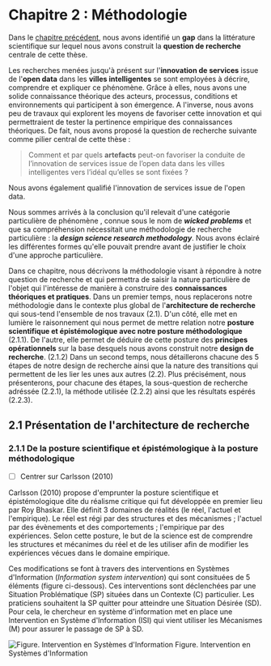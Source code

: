 # Chapitre 2 : Méthodologie

Dans le [chapitre précédent](https://github.com/ArthurSrz/phd_dissertation/blob/master/1_revue_de_litterature), nous avons identifié un **gap** dans la littérature scientifique sur lequel nous avons construit la **question de recherche** centrale de cette thèse. 

Les recherches menées jusqu'à présent sur l'**innovation de services** issue de l'**open data** dans les **villes intelligentes** se sont employées à décrire, comprendre et expliquer ce phénomène. Grâce à elles, nous avons une solide connaissance théorique des acteurs, processus, conditions et environnements qui participent à son émergence. A l'inverse, nous avons peu de travaux qui explorent les moyens de favoriser cette innovation et qui permettraient de tester la pertinence empirique des connaissances théoriques. De fait, nous avons proposé la question de recherche suivante comme pilier central de cette thèse :
> Comment et par quels **artefacts** peut-on favoriser la conduite de l’innovation de services issue de l’open data dans les villes intelligentes vers l’idéal qu’elles se sont fixées ? 

Nous avons également qualifié l'innovation de services issue de l'open data. 

Nous sommes arrivés à la conclusion qu'il relevait d'une catégorie particulière de phénomène , connue sous le nom de _**wicked problems**_ et que sa compréhension nécessitait une méthodologie de recherche particulière : la _**design science research methodology**_. Nous avons éclairé les différentes formes qu'elle pouvait prendre avant de justifier le choix d'une approche particulière. 

Dans ce chapitre, nous décrivons la méthodologie visant à répondre à notre question de recherche et qui permettra de saisir la nature particulière de l'objet qui l'intéresse de manière à construire des **connaissances théoriques et pratiques**. 
Dans un premier temps, nous replacerons notre méthodologie dans le contexte plus global de l'**architecture de recherche** qui sous-tend l'ensemble de nos travaux (2.1). D'un côté, elle met en lumière le raisonnement qui nous permet de mettre relation notre **posture scientifique et épistémologique avec notre posture méthodologique** (2.1.1). De l'autre, elle permet de déduire de cette posture des **principes opérationnels** sur la base desquels nous avons construit notre **design de recherche**. (2.1.2)
Dans un second temps, nous détaillerons chacune des 5 étapes de notre design de recherche ainsi que la nature des transitions qui permettent de les lier les unes aux autres (2.2). Plus précisément, nous présenterons, pour chacune des étapes, la sous-question de recherche adréssée (2.2.1), la méthode utilisée (2.2.2) ainsi que les résultats espérés (2.2.3). 

## 2.1 Présentation de l'architecture de recherche

### 2.1.1 De la posture scientifique et épistémologique à la posture méthodologique

- [ ] Centrer sur Carlsson (2010)

Carlsson (2010) propose d'emprunter la posture scientifique et épistémologique dite du réalisme critique qui fut développée en premier lieu par Roy Bhaskar. Elle définit 3 domaines de réalités (le réel, l'actuel et l'empirique). Le réel est régi par des structures et des mécanismes ; l'actuel par des évènements et des comportements ; l'empirique par des expériences. Selon cette posture, le but de la science est de comprendre les structures et mécanimes du réel et de les utiliser afin de modifier les expériences vécues dans le domaine empirique. 

Ces modifications se font à travers des interventions en Systèmes d'Information (*Information system intervention*) qui sont consituées de 5 éléments (figure ci-dessous). Ces interventions sont déclenchées par une Situation Problématique (SP) situées dans un Contexte (C) particulier. Les praticiens souhaitent la SP quitter pour atteindre une Situation Désirée (SD). Pour cela, le chercheur en système d'information met en place une Intervention en Système d'Information (ISI) qui vient utiliser les Mécanismes (M) pour assurer le passage de SP à SD. 

![Figure. Intervention en Systèmes d'Information](http://opendatatales.com/wp-content/uploads/2020/01/Screen-Shot-2020-01-21-at-17.28.31.png)
Figure. Intervention en Systèmes d'Information

 


